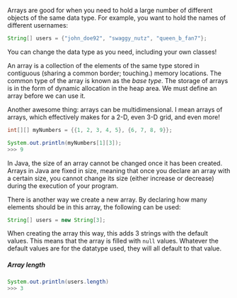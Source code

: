 Arrays are good for when you need to hold a large number of different objects of the same data type. For example, you want to hold the names of different usernames:
```Java
String[] users = {"john_doe92", "swaggy_nutz", "queen_b_fan7"};
```
You can change the data type as you need, including your own classes!

An array is a collection of the elements of the same type stored in contiguous (sharing a common border; touching.) memory locations. The common type of the array is known as the *base type*. The storage of arrays is in the form of dynamic allocation in the heap area. We must define an array before we can use it. 

Another awesome thing: arrays can be multidimensional. I mean arrays of arrays, which effectively makes for a 2-D, even 3-D grid, and even more!

```Java
int[][] myNumbers = {{1, 2, 3, 4, 5}, {6, 7, 8, 9}};

System.out.println(myNumbers[1][3]);
>>> 9
```

In Java, the size of an array cannot be changed once it has been created. Arrays in Java are fixed in size, meaning that once you declare an array with a certain size, you cannot change its size (either increase or decrease) during the execution of your program.

There is another way we create a new array. By declaring how many elements should be in this array, the following can be used:
```Java
String[] users = new String[3];
```
When creating the array this way, this adds 3 strings with the default values. This means that the array is filled with `null` values. Whatever the default values are for the datatype used, they will all default to that value.
##### Array length
```Java
System.out.println(users.length)
>>> 3
```


